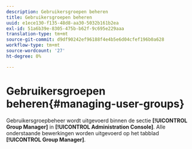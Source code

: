 ```yaml
---
description: Gebruikersgroepen beheren
title: Gebruikersgroepen beheren
uuid: e1ece130-f135-48d8-aa30-5032b161b2ea
exl-id: 51a6b39e-8305-475b-b62f-9c695e229aaa
translation-type: tm+mt
source-git-commit: d9df90242ef96188f4e4b5e6d04cfef196b0a628
workflow-type: tm+mt
source-wordcount: '27'
ht-degree: 0%

---
```


# Gebruikersgroepen beheren{#managing-user-groups}

Gebruikersgroepbeheer wordt uitgevoerd binnen de sectie **[!UICONTROL Group Manager]** in **[!UICONTROL Administration Console]**. Alle onderstaande bewerkingen worden uitgevoerd op het tabblad **[!UICONTROL Group Manager]**.
